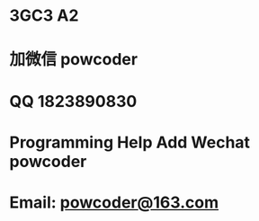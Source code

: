 # 3GC3 A2
# 加微信 powcoder

# QQ 1823890830

# Programming Help Add Wechat powcoder

# Email: powcoder@163.com

